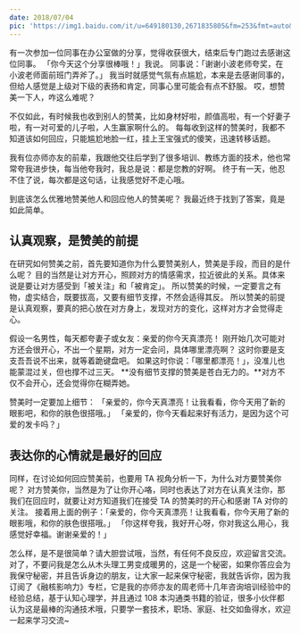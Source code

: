 ```yaml
---
date: 2018/07/04
pic: 'https://img1.baidu.com/it/u=649180130,2671835805&fm=253&fmt=auto&app=138&f=JPEG?w=500&h=375'
---
```


有一次参加一位同事在办公室做的分享，觉得收获很大，结束后专门跑过去感谢这位同事。
「你今天这个分享很棒哦！」我说。
同事说：「谢谢小波老师夸奖，在小波老师面前班门弄斧了。」
我当时就感觉气氛有点尴尬，本来是去感谢同事的，但给人感觉是上级对下级的表扬和肯定，同事心里可能会有点不舒服。
哎，想赞美一下人，咋这么难呢？

不仅如此，有时候我也收到别人的赞美，比如身材好啦，颜值高啦，有一个好妻子啦，有一对可爱的儿子啦，人生赢家啊什么的。
每每收到这样的赞美时，我都不知道该如何回应，只能尴尬地脸一红，挂上王宝强式的傻笑，迅速转移话题。

我有位亦师亦友的前辈，我跟他交往后学到了很多培训、教练方面的技术，他也常常夸我进步快，每当他夸我时，我总是说：都是您教的好啊。
终于有一天，他忍不住了说，每次都是这句话，让我感觉好不走心哦。

到底该怎么优雅地赞美他人和回应他人的赞美呢？
我最近终于找到了答案，竟是如此简单。

## 认真观察，是赞美的前提
在研究如何赞美之前，首先要知道你为什么要赞美别人，赞美是手段，而目的是什么呢？
目的当然是让对方开心，照顾对方的情感需求，拉近彼此的关系。具体来说是要让对方感受到「被关注」和「被肯定」。
所以赞美的时候，一定要言之有物，虚实结合，既要拔高，又要有细节支撑，不然会适得其反。
所以赞美的前提是认真观察，要真的把心放在对方身上，发现对方的变化，这样对方才会觉得走心。

假设一名男性，每天都夸妻子或女友：亲爱的你今天真漂亮！
刚开始几次可能对方还会很开心，不出一个星期，对方一定会问，具体哪里漂亮啊？
这时你要是支支吾吾说不出来，就等着跪键盘吧。
如果这时你说：「哪里都漂亮！」，没准儿也能蒙混过关，但也撑不过三天。
**没有细节支撑的赞美是苍白无力的。**对方不仅不会开心，还会觉得你在糊弄她。

赞美时一定要加上细节：
「亲爱的，你今天真漂亮！让我看看，你今天用了新的眼影吧，和你的肤色很搭哦。」
「亲爱的，你今天看起来好有活力，是因为这个可爱的发卡吗？」

## 表达你的心情就是最好的回应
同样，在讨论如何回应赞美前，也要用 TA 视角分析一下，为什么对方要赞美你呢？
对方赞美你，当然是为了让你开心咯，同时也表达了对方在认真关注你，那我们在回应时，就要让对方知道我们在接受 TA 的赞美时的开心和感谢 TA 对你的关注。
接着用上面的例子：「亲爱的，你今天真漂亮！让我看看，你今天用了新的眼影哦，和你的肤色很搭哦。」
「你这样夸我，我好开心呀，你对我这么用心，我感觉好幸福。谢谢亲爱的！」

怎么样，是不是很简单？请大胆尝试哦，当然，有任何不良反应，欢迎留言交流。
对了，不要问我是怎么从木头理工男变成暖男的，这是一个秘密，如果你答应会为我保守秘密，并且告诉身边的朋友，让大家一起来保守秘密，我就告诉你，因为我订阅了《融核影响力》专栏，它是我的亦师亦友的周老师十几年咨询培训经验中的经验总结，基于认知心理学，并且通过 108 本沟通类书籍的验证，很多小伙伴都认为这是最棒的沟通技术哦，只要学一套技术，职场、家庭、社交如鱼得水，欢迎一起来学习交流~
